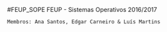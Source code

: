 
#FEUP_SOPE
FEUP - Sistemas Operativos 2016/2017

    Membros: Ana Santos, Edgar Carneiro & Luís Martins
